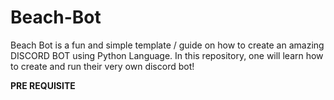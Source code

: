 # Beach-Bot

Beach Bot is a fun and simple template / guide on how to create an amazing DISCORD BOT using Python Language. In this repository, one will learn how to create and run their very own discord bot! 

**PRE REQUISITE**
